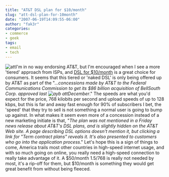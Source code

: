```yaml
---
title: "AT&T DSL plan for $10/month"
slug: "att-dsl-plan-for-10month"
date: "2007-06-19T14:09:55-06:00"
author: "fak3r"
categories:
- commerce
- geek
tags:
- email
- tech
---
```


![att](http://fak3r.com/wp-content/uploads/2007/06/att.gif)I'm in no way endorsing AT&T, but I'm encouraged when I see a more 'tiered' approach from ISPs, and [DSL for $10/month](http://news.yahoo.com/s/ap/20070618/ap_on_hi_te/at_t_10_dsl) is a great choice for consumers.  It seems that this tiered or 'naked DSL' is only being offered up by AT&T as part of the "..._concessions made by AT&T to the Federal Communications Commission to get its $86 billion acquisition of BellSouth Corp. approved last ![ayb att](http://fak3r.com/wp-content/uploads/2007/06/aybatt.jpg)December_." The speeds are what you'd expect for the price, 768 kilobits per second and upload speeds of up to 128 kbps, but this is far and away fast enough for 90% of subscribers I bet, the 'speed' that they try to sell is not something a normal user is going to bump up against.  In what makes it seem even more of a concession instead of a new marketing initiate is that, "_The plan was not mentioned in a Friday news release about AT&T's DSL plans, and is slightly hidden on the AT&T Web site. A page describing DSL options doesn't mention it, but clicking a link for "Term contract plans" reveals it. It's also presented to customers who go into the application process_."  Let's hope this is a sign of things to come, America trails most other countries in high-speed internet usage, and with so much going on online, you really need a high-speed connection to really take advantage of it.  A $50/month 1.5/768 is really not needed by most, it's a rip-off for them, but $10/month is something they would get great benefit from without being fleeced.
